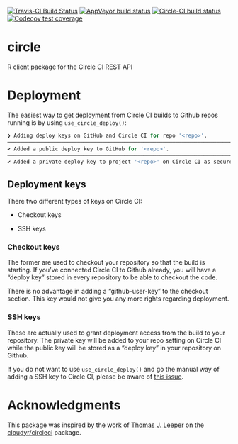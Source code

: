 
<!-- badges: start -->

[![Travis-CI Build
Status](https://travis-ci.org/pat-s/circle.svg?branch=master)](https://travis-ci.org/pat-s/circle)
[![AppVeyor build
status](https://ci.appveyor.com/api/projects/status/github/pat-s/circle?branch=master&svg=true)](https://ci.appveyor.com/project/pat-s/circle)
[![Circle-CI build
status](https://circleci.com/gh/pat-s/circle.svg?style=svg)](https://circleci.com/project/gh/pat-s/circle)
[![Codecov test
coverage](https://codecov.io/gh/pat-s/circle/branch/master/graph/badge.svg)](https://codecov.io/gh/pat-s/circle?branch=master)
<!-- badges: end -->

# circle

R client package for the Circle CI REST API

# Deployment

The easiest way to get deployment from Circle CI builds to Github repos
running is by using `use_circle_deploy()`:

``` r
❯ Adding deploy keys on GitHub and Circle CI for repo '<repo>'.
─────────────────────────────────────────────────────────────────────────────
✔ Added a public deploy key to GitHub for '<repo>'.
─────────────────────────────────────────────────────────────────────────────
✔ Added a private deploy key to project '<repo>' on Circle CI as secure environment variable 'id_rsa'.
```

## Deployment keys

There two different types of keys on Circle CI:

  - Checkout keys

  - SSH keys

### Checkout keys

The former are used to checkout your repository so that the build is
starting. If you’ve connected Circle CI to Github already, you will have
a “deploy key” stored in every repository to be able to checkout the
code.

There is no advantage in adding a “github-user-key” to the checkout
section. This key would not give you any more rights regarding
deployment.

### SSH keys

These are actually used to grant deployment access from the build to
your repository. The private key will be added to your repo setting on
Circle CI while the public key will be stored as a “deploy key” in your
repository on Github.

If you do not want to use `use_circle_deploy()` and go the manual way of
adding a SSH key to Circle CI, please be aware of [this
issue](https://discuss.circleci.com/t/adding-ssh-keys-fails/7747).

# Acknowledgments

This package was inspired by the work of [Thomas J.
Leeper](https://github.com/leeper) on the
[cloudyr/circleci](https://github.com/cloudyr/circleci) package.
